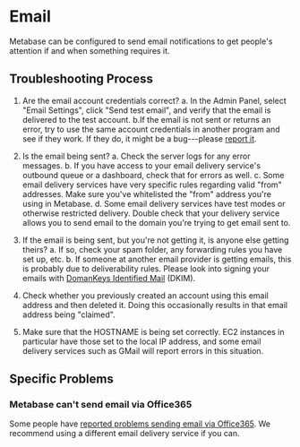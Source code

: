 # Email

Metabase can be configured to send email notifications to get people's attention if and when something requires it.

## Troubleshooting Process

1. Are the email account credentials correct?
    a. In the Admin Panel, select "Email Settings", click "Send test email", and verify that the email is delivered to the test account.
    b.If the email is not sent or returns an error, try to use the same account credentials in another program and see if they work. If they do, it might be a bug---please [report it](./bugs.html).

2. Is the email being sent? 
    a. Check the server logs for any error messages.
    b. If you have access to your email delivery service's outbound queue or a dashboard, check that for errors as well. 
    c. Some email delivery services have very specific rules regarding valid "from" addresses. Make sure you've whitelisted the "from" address you're using in Metabase.
    d. Some email delivery services have test modes or otherwise restricted delivery. Double check that your delivery service allows you to send email to the domain you're trying to get email sent to.

3. If the email is being sent, but you're not getting it, is anyone else getting theirs?
    a. If so, check your spam folder, any forwarding rules you have set up, etc.
    b. If someone at another email provider is getting emails, this is probably due to deliverability rules. Please look into signing your emails with [DomanKeys Identified Mail][dkim] (DKIM).

4. Check whether you previously created an account using this email address and then deleted it. Doing this occasionally results in that email address being "claimed".

5. Make sure that the HOSTNAME is being set correctly. EC2 instances in particular have those set to the local IP address, and some email delivery services such as GMail will report errors in this situation.

## Specific Problems

### Metabase can't send email via Office365

Some people have [reported problems sending email via Office365][office-365-bug]. We recommend using a different email delivery service if you can. 

[dkim]: https://en.wikipedia.org/wiki/DomainKeys_Identified_Mail
[office-365-bug]: https://github.com/metabase/metabase/issues/4272
